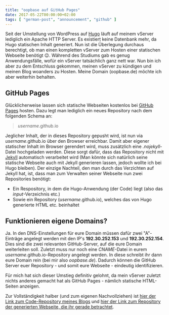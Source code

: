```yaml
---
title: "oopbase auf GitHub Pages"
date: 2017-05-22T00:00:00+02:00
tags: [ "german-post", "announcement", "github" ]
---
```

Seit der Umstellung von WordPress auf [Hugo](https://gohugo.io) läuft auf meinem vServer lediglich ein Apache HTTP Server. Es existiert keine Datenbank mehr, da Hugo statischen Inhalt generiert. Nun ist die Überlegung durchaus berechtigt, ob man einen kompletten vServer zum Hosten einer statischen Webseite benötigt 😉. Während des Studiums gab es genug Anwendungsfälle, wofür ein vServer tatsächlich ganz nett war. Nun bin ich aber zu dem Entschluss gekommen, meinen vServer zu kündigen und meinen Blog woanders zu Hosten. Meine Domain (oopbase.de) möchte ich aber weiterhin behalten.

## GitHub Pages

Glücklicherweise lassen sich statische Webseiten kostenlos bei [GitHub Pages](https://pages.github.com/) hosten. Dazu legt man lediglich ein neues Repository nach dem folgenden Schema an:

> *username*.github.io

Jeglicher Inhalt, der in dieses Repository gepusht wird, ist nun via *username*.github.io über den Browser erreichbar. Damit aber eigener statischer Inhalt im Browser gerendert wird, muss zusätzlich eine *.nojekyll*-Datei hochgeladen werden. Diese sorgt dafür, dass das Repository nicht mit [Jekyll](https://jekyllrb.com/) automatisch verarbeitet wird (Man könnte sich natürlich seine statische Webseite auch mit Jekyll generieren lassen, jedoch wollte ich bei Hugo bleiben). Der einzige Nachteil, den man durch das Verzichten auf Jekyll hat, ist, dass man zum Verwalten seiner Webseite nun zwei Repositories benötigt:

* Ein Respository, in dem die Hugo-Anwendung (der Code) liegt (also das *input*-Verzeichnis etc.)
* Sowie ein Repository (*username*.github.io), welches das von Hugo generierte HTML etc. beinhaltet

## Funktionieren eigene Domains?

Ja. In den DNS-Einstellungen für eure Domain müssen dafür zwei "A"-Einträge angelegt werden mit den IP's **192.30.252.153** und **192.30.252.154**. Dies sind die zwei relevanten GitHub-Server, auf die eure Domain weiterleiten soll. Zuletzt muss nur noch eine *CNAME*-Datei in eurem *username*.github.io-Repository angelegt werden. In diese schreibt ihr dann eure Domain rein (bei mir also *oopbase.de*). Dadurch können die GitHub Server euer Repository - und somit eure Webseite - eindeutig identifizieren.

Für mich hat sich dieser Umstieg definitiv gelohnt, da mein vServer zuletzt nichts anderes gemacht hat als GitHub Pages - nämlich statische HTML-Seiten anzeigen.

Zur Vollständigkeit halber (und zum eigenen Nachvollziehen) ist [hier der Link zum Code-Repository meines Blogs](https://github.com/oopbase/blog.oopbase) und [hier der Link zum Repository der generierten Webseite, die ihr gerade betrachtet](https://github.com/oopbase/oopbase.github.io).